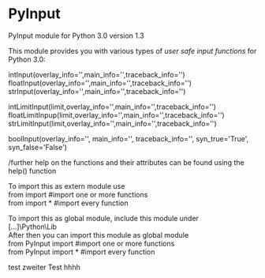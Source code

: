 # PyInput
PyInput module for Python 3.0 version 1.3

This module provides you with various types of _user safe input functions_ for Python 3.0:

  intInput(overlay_info='',main_info='',traceback_info='')                                     
  floatInput(overlay_info='',main_info='',traceback_info='')                              
  strInput(overlay_info='',main_info='',traceback_info='')

  intLimitInput(limit,overlay_info='',main_info='',traceback_info='')
  floatLimitInpup(limit,overlay_info='',main_info='',traceback_info='')
  strLimitInput(limit,overlay_info='',main_info='',traceback_info='')

  boolInput(overlay_info='', main_info='', traceback_info='', syn_true='True', syn_false='False')

/further help on the functions and their attributes can be found using the help() function

To import this as extern module use                                                                           
  from <path> import <function>     #import one or more functions                                                  
  from <path> import *              #import every function

To import this as global module, include this module under                                              
  [...]\Python\Lib                                                                                  
After then you can import this module as global module                                                
  from PyInput import <function>  #import one or more functions                                                        
  from PyInput import *           #import every function

test
zweiter Test
hhhh